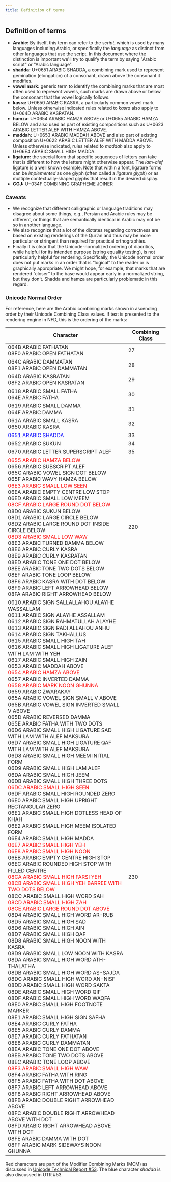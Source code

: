 ```yaml
---
title: Definition of terms
---
```


## Definition of terms


* **Arabic:** By itself, this term can refer to the _script_, which is used by many languages including Arabic, or specifically the _language_ as distinct from other languages that use the script. In this document where the distinction is important we'll try to qualify the term by saying "Arabic script" or "Arabic language".
* **shadda:** U+0651 ARABIC SHADDA, a combining mark used to represent gemination (elongation) of a consonant, drawn above the consonant it modifies.
* **vowel mark:** generic term to identify the combining marks that are most often used to represent vowels, such marks are drawn above or below the consonant that the vowel logically follows.
* **kasra:** U+0650 ARABIC KASRA, a particularly common vowel mark below. Unless otherwise indicated rules related to _kasra_ also apply to U+064D ARABIC KASRATAN.
* **hamza:** U+0654 ARABIC HAMZA ABOVE or U+0655 ARABIC HAMZA BELOW and also used as part of existing compositions such as U+0623 ARABIC LETTER ALEF WITH HAMZA ABOVE.
* **maddah:** U+0653 ARABIC MADDAH ABOVE and also part of existing composition U+0622 ARABIC LETTER ALEF WITH MADDA ABOVE. Unless otherwise indicated, rules related to _maddah_ also apply to U+06E4 ARABIC SMALL HIGH MADDA.
* **ligature:** the special form that specific sequences of letters can take that is different to how the letters might otherwise appear. The *lam-alef* ligature is a well known example. Note that within a font, ligature forms can be _implemented_ as one glyph (often called a _ligature glyph_) or as multiple contextually-shaped glyphs that result in the desired display.
* **CGJ:** U+034F COMBINING GRAPHEME JOINER


### Caveats

* We recognize that different calligraphic or language traditions may disagree about some things, e.g., Persian and Arabic rules may be different, or things that are semantically identical in Arabic may not be so in another language. 
* We also recognize that a lot of the dictates regarding correctness are based on existing renderings of the Qur’an and thus may be more particular or stringent than required for practical orthographies.
* Finally it is clear that the Unicode-normalized ordering of diacritics, while helpful for its intended purpose (string equality testing), is not particularly helpful for rendering. Specifically, the Unicode normal order does not put marks in an order that is “logical” to the reader or is graphically appropriate. We might hope, for example, that marks that are rendered “closer” to the base would appear early in a normalized string, but they don’t. Shadda and hamza are particularly problematic in this regard. 


### Unicode Normal Order

For reference, here are the Arabic combining marks shown in ascending order by their Unicode Combining Class values. If text is presented to the rendering engine in NFD, this is the ordering of the marks:

Character | Combining Class
--------- | ---------------
064B ARABIC FATHATAN<br/>08F0 ARABIC OPEN FATHATAN | 27
064C ARABIC DAMMATAN<br/>08F1 ARABIC OPEN DAMMATAN | 28
064D ARABIC KASRATAN<br/>08F2 ARABIC OPEN KASRATAN | 29
0618 ARABIC SMALL FATHA</br>064E ARABIC FATHA | 30
0619 ARABIC SMALL DAMMA<br/>064F ARABIC DAMMA | 31
061A ARABIC SMALL KASRA<br/>0650 ARABIC KASRA | 32
<span style="color:blue">0651 ARABIC SHADDA</span> | 33
0652 ARABIC SUKUN | 34
0670 ARABIC LETTER SUPERSCRIPT ALEF | 35
<span style="color:red">0655 ARABIC HAMZA BELOW</span><br/>0656 ARABIC SUBSCRIPT ALEF<br/>065C ARABIC VOWEL SIGN DOT BELOW<br/>065F ARABIC WAVY HAMZA BELOW<br/><span style="color:red">06E3 ARABIC SMALL LOW SEEN</span><br/>06EA ARABIC EMPTY CENTRE LOW STOP<br/>06ED ARABIC SMALL LOW MEEM<br/><span style="color:red">08CF ARABIC LARGE ROUND DOT BELOW</span><br/>08D0 ARABIC SUKUN BELOW<br/>08D1 ARABIC LARGE CIRCLE BELOW<br/>08D2 ARABIC LARGE ROUND DOT INSIDE CIRCLE BELOW<br/><span style="color:red">08D3 ARABIC SMALL LOW WAW</span><br/>08E3 ARABIC TURNED DAMMA BELOW<br/>08E6 ARABIC CURLY KASRA<br/>08E9 ARABIC CURLY KASRATAN<br/>08ED ARABIC TONE ONE DOT BELOW<br/>08EE ARABIC TONE TWO DOTS BELOW<br/>08EF ARABIC TONE LOOP BELOW<br/>08F6 ARABIC KASRA WITH DOT BELOW<br/>08F9 ARABIC LEFT ARROWHEAD BELOW<br/>08FA ARABIC RIGHT ARROWHEAD BELOW | 220
0610 ARABIC SIGN SALLALLAHOU ALAYHE WASSALLAM<br/>0611 ARABIC SIGN ALAYHE ASSALLAM<br/>0612 ARABIC SIGN RAHMATULLAH ALAYHE<br/>0613 ARABIC SIGN RADI ALLAHOU ANHU<br/>0614 ARABIC SIGN TAKHALLUS<br/>0615 ARABIC SMALL HIGH TAH<br/>0616 ARABIC SMALL HIGH LIGATURE ALEF WITH LAM WITH YEH<br/>0617 ARABIC SMALL HIGH ZAIN<br/>0653 ARABIC MADDAH ABOVE<br/><span style="color:red">0654 ARABIC HAMZA ABOVE</span><br/>0657 ARABIC INVERTED DAMMA<br/><span style="color:red">0658 ARABIC MARK NOON GHUNNA</span><br/>0659 ARABIC ZWARAKAY<br/>065A ARABIC VOWEL SIGN SMALL V ABOVE<br/>065B ARABIC VOWEL SIGN INVERTED SMALL V ABOVE<br/>065D ARABIC REVERSED DAMMA<br/>065E ARABIC FATHA WITH TWO DOTS<br/>06D6 ARABIC SMALL HIGH LIGATURE SAD WITH LAM WITH ALEF MAKSURA<br/>06D7 ARABIC SMALL HIGH LIGATURE QAF WITH LAM WITH ALEF MAKSURA<br/>06D8 ARABIC SMALL HIGH MEEM INITIAL FORM<br/>06D9 ARABIC SMALL HIGH LAM ALEF<br/>06DA ARABIC SMALL HIGH JEEM<br/>06DB ARABIC SMALL HIGH THREE DOTS<br/><span style="color:red">06DC ARABIC SMALL HIGH SEEN</span><br/>06DF ARABIC SMALL HIGH ROUNDED ZERO<br/>06E0 ARABIC SMALL HIGH UPRIGHT RECTANGULAR ZERO<br/>06E1 ARABIC SMALL HIGH DOTLESS HEAD OF KHAH<br/>06E2 ARABIC SMALL HIGH MEEM ISOLATED FORM<br/>06E4 ARABIC SMALL HIGH MADDA<br/><span style="color:red">06E7 ARABIC SMALL HIGH YEH</span><br/><span style="color:red">06E8 ARABIC SMALL HIGH NOON</span><br/>06EB ARABIC EMPTY CENTRE HIGH STOP<br/>06EC ARABIC ROUNDED HIGH STOP WITH FILLED CENTRE<br/><span style="color:red">08CA ARABIC SMALL HIGH FARSI YEH</span><br/><span style="color:red">08CB ARABIC SMALL HIGH YEH BARREE WITH TWO DOTS BELOW</span><br/>08CC ARABIC SMALL HIGH WORD SAH<br/><span style="color:red">08CD ARABIC SMALL HIGH ZAH</span><br/><span style="color:red">08CE ARABIC LARGE ROUND DOT ABOVE</span><br/>08D4 ARABIC SMALL HIGH WORD AR-RUB<br/>08D5 ARABIC SMALL HIGH SAD<br/>08D6 ARABIC SMALL HIGH AIN<br/>08D7 ARABIC SMALL HIGH QAF<br/>08D8 ARABIC SMALL HIGH NOON WITH KASRA<br/>08D9 ARABIC SMALL LOW NOON WITH KASRA<br/>08DA ARABIC SMALL HIGH WORD ATH-THALATHA<br/>08DB ARABIC SMALL HIGH WORD AS-SAJDA<br/>08DC ARABIC SMALL HIGH WORD AN-NISF<br/>08DD ARABIC SMALL HIGH WORD SAKTA<br/>08DE ARABIC SMALL HIGH WORD QIF<br/>08DF ARABIC SMALL HIGH WORD WAQFA<br/>08E0 ARABIC SMALL HIGH FOOTNOTE MARKER<br/>08E1 ARABIC SMALL HIGH SIGN SAFHA<br/>08E4 ARABIC CURLY FATHA<br/>08E5 ARABIC CURLY DAMMA<br/>08E7 ARABIC CURLY FATHATAN<br/>08E8 ARABIC CURLY DAMMATAN<br/>08EA ARABIC TONE ONE DOT ABOVE<br/>08EB ARABIC TONE TWO DOTS ABOVE<br/>08EC ARABIC TONE LOOP ABOVE<br/><span style="color:red">08F3 ARABIC SMALL HIGH WAW</span><br/>08F4 ARABIC FATHA WITH RING<br/>08F5 ARABIC FATHA WITH DOT ABOVE<br/>08F7 ARABIC LEFT ARROWHEAD ABOVE<br/>08F8 ARABIC RIGHT ARROWHEAD ABOVE<br/>08FB ARABIC DOUBLE RIGHT ARROWHEAD ABOVE<br/>08FC ARABIC DOUBLE RIGHT ARROWHEAD ABOVE WITH DOT<br/>08FD ARABIC RIGHT ARROWHEAD ABOVE WITH DOT<br/>08FE ARABIC DAMMA WITH DOT<br/>08FF ARABIC MARK SIDEWAYS NOON GHUNNA | 230

Red characters are part of the Modifier Combining Marks (MCM) as discussed in [Unicode Technical Report #53](https://unicode.org/reports/tr53/). The blue character _shadda_ is also discussed in UTR #53.


